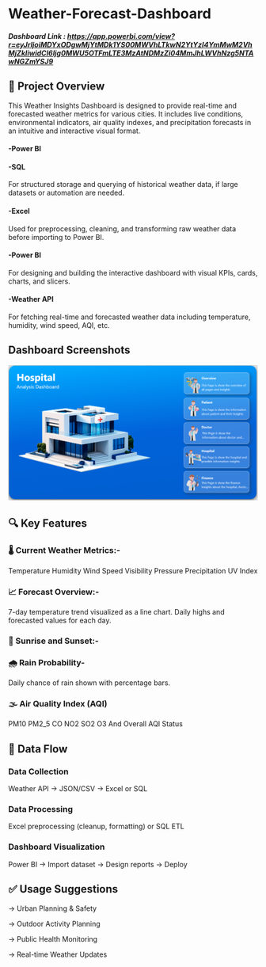 # Weather-Forecast-Dashboard


##### Dashboard Link : https://app.powerbi.com/view?r=eyJrIjoiMDYxODgwMjYtMDk1YS00MWVhLTkwN2YtYzI4YmMwM2VhMjZkIiwidCI6Ijg0MWU5OTFmLTE3MzAtNDMzZi04MmJhLWVhNzg5NTAwNGZmYSJ9

## 📌 Project Overview
This Weather Insights Dashboard is designed to provide real-time and forecasted weather metrics for various cities. It includes live conditions, environmental indicators, air quality indexes, and precipitation forecasts in an intuitive and interactive visual format.

#### -Power BI

#### -SQL
 For structured storage and querying of historical weather data, if large datasets or automation are needed.
#### -Excel
  Used for preprocessing, cleaning, and transforming raw weather data before importing to Power BI.
#### -Power BI
  For designing and building the interactive dashboard with visual KPIs, cards, charts, and slicers.
#### -Weather API
  For fetching real-time and forecasted weather data including temperature, humidity, wind speed, AQI, etc.

  
## Dashboard Screenshots



![image alt](https://github.com/Amitkmr948/Hospital-data-analysis-dashboard/blob/6349daa1502927da45c6aa6c9cfe720463a38ff0/assets/Home_page.png)


## 🔍 Key Features

### 🌡️ Current Weather Metrics:-

Temperature
Humidity
Wind Speed
Visibility
Pressure
Precipitation
UV Index

### 📈 Forecast Overview:-

7-day temperature trend visualized as a line chart.
Daily highs and forecasted values for each day.

### 🌄 Sunrise and Sunset:-
  
### 🌧️ Rain Probability-
Daily chance of rain shown with percentage bars.


### 🌫️ Air Quality Index (AQI)
PM10
PM2_5
CO
NO2
SO2
O3
And  Overall AQI Status

## 📂 Data Flow

### Data Collection
  Weather API → JSON/CSV → Excel or SQL

### Data Processing
  Excel preprocessing (cleanup, formatting) or SQL ETL

### Dashboard Visualization
  Power BI → Import dataset → Design reports → Deploy

## ✅ Usage Suggestions
-> Urban Planning & Safety

-> Outdoor Activity Planning

-> Public Health Monitoring

-> Real-time Weather Updates






        
 
